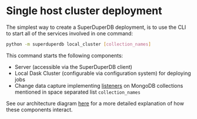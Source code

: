 # Single host cluster deployment

The simplest way to create a SuperDuperDB deployment, is to use the CLI 
to start all of the services involved in one command:

```bash
python -m superduperdb local_cluster [collection_names] 
```

This command starts the following components:

- Server (accessible via the SuperDuperDB client)
- Local Dask Cluster (configurable via configuration system) for deploying jobs
- Change data capture implementing [listeners](listeners) on MongoDB collections mentioned in space separated list `collection_names`

See our architecture diagram [here](architecture) for a more detailed explanation of how 
these components interact.